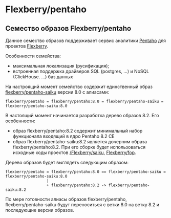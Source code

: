 # Flexberry/pentaho

## Семество образов Flexberry/pentaho

Данное семество образов поддерживает сервис аналитики [Pentaho](http://pentaho.org/) для проектов [Flexberry](https://github.com/Flexberry).


Особенности семейства:
- максимальная локализация (русификация);
- встроенная поддержка драйверов SQL (postgres, ...) и NoSQL (ClickHouse. ...) баз данных

На настроящий момент семейство содержит единственный образ  [flexberry/pentaho-saiku](https://github.com/Flexberry/dockerfiles/tree/pentaho-saiku_8.0/pentaho) версии 8.0 с алиасами:
```
flexberry/pentaho = flexberry/pentaho:8.0 = flexberry/pentaho-saiku = flexberry/pentaho-saiku:8.0
```

В настоящий момент начинается разработка дерево образов 8.2.
Его особенности:
- образ flexberry/pentaho:8.2 содержит минимальный набор функционала входящий в ядро Pentaho 8.2 CE
- образ flexberry/pentaho-saiku:8.2 является дочерним образа flexberry/pentaho:8.2. При его сборке будет использоваться исходные коды проектов
[/Flexberry/saiku](https://github.com/Flexberry/saiku),
[Flexberry/fop](https://github.com/Flexberry/fop).


Дерево образов будет выглядеть следующим образом:

```
flexberry/pentaho = flexberry/pentaho:8.0 == flexberry/pentaho-saiku = flexberry/pentaho-saiku:8.0
                  |
                  + flexberry/pentaho:8.2 -> flexberry/pentaho-saiku:8.2
```

По мере готовности алиасы образов flexberry/pentaho, flexberry/pentaho-saiku будут переноситься с ветки 8.0 на ветку 8.2
и последующие версии образов.
